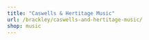 ```yaml
---
title: "Caswells & Hertitage Music"
url: /brackley/caswells-and-hertitage-music/
shop: music
---
```

